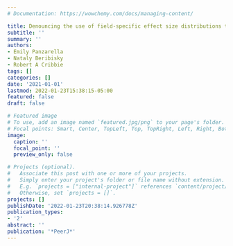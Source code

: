 ```yaml
---
# Documentation: https://wowchemy.com/docs/managing-content/

title: Denouncing the use of field-specific effect size distributions to inform magnitude
subtitle: ''
summary: ''
authors:
- Emily Panzarella
- Nataly Beribisky
- Robert A Cribbie
tags: []
categories: []
date: '2021-01-01'
lastmod: 2022-01-23T15:38:15-05:00
featured: false
draft: false

# Featured image
# To use, add an image named `featured.jpg/png` to your page's folder.
# Focal points: Smart, Center, TopLeft, Top, TopRight, Left, Right, BottomLeft, Bottom, BottomRight.
image:
  caption: ''
  focal_point: ''
  preview_only: false

# Projects (optional).
#   Associate this post with one or more of your projects.
#   Simply enter your project's folder or file name without extension.
#   E.g. `projects = ["internal-project"]` references `content/project/deep-learning/index.md`.
#   Otherwise, set `projects = []`.
projects: []
publishDate: '2022-01-23T20:38:14.926778Z'
publication_types:
- '2'
abstract: ''
publication: '*PeerJ*'
---
```

